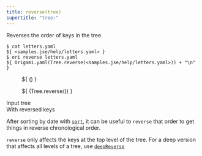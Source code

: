 ```yaml
---
title: reverse(tree)
supertitle: "tree:"
---
```


Reverses the order of keys in the tree.

```console
$ cat letters.yaml
${ <samples.jse/help/letters.yaml> }
$ ori reverse letters.yaml
${ Origami.yaml(Tree.reverse(<samples.jse/help/letters.yaml>)) + "\n" }
```

<div class="sideBySide">
  <figure>
    ${ <svg.js>(<samples.jse/help/letters.yaml>) }
  </figure>
  <figure>
    ${ <svg.js>(Tree.reverse(<samples.jse/help/letters.yaml>)) }
  </figure>
  <figcaption>Input tree</figcaption>
  <figcaption>With reversed keys</figcaption>
</div>

After sorting by date with [`sort`](sort.html), it can be useful to `reverse` that order to get things in reverse chronological order.

`reverse` only affects the keys at the top level of the tree. For a deep version that affects all levels of a tree, use [`deepReverse`](deepReverse.html)
